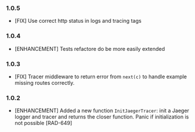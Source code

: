 ### 1.0.5

- [FIX] Use correct http status in logs and tracing tags

### 1.0.4

- [ENHANCEMENT] Tests refactore do be more easily extended

### 1.0.3

- [FIX] Tracer middleware to return error from `next(c)` to handle example missing routes correctly.

### 1.0.2

 - [ENHANCEMENT] Added a new function `InitJaegerTracer`: init a Jaeger logger and tracer and returns the closer function. Panic if initialization is not possible [RAD-649]
